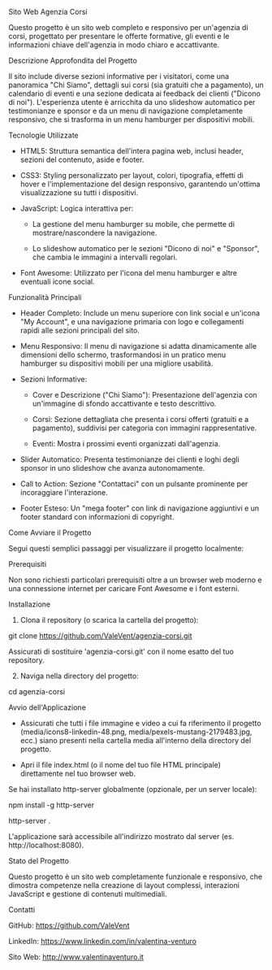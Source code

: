 Sito Web Agenzia Corsi

Questo progetto è un sito web completo e responsivo per un'agenzia di corsi, progettato per presentare le offerte formative, gli eventi e le informazioni chiave dell'agenzia in modo chiaro e accattivante.


Descrizione Approfondita del Progetto

Il sito include diverse sezioni informative per i visitatori, come una panoramica "Chi Siamo", dettagli sui corsi (sia gratuiti che a pagamento), un calendario di eventi e una sezione dedicata ai feedback dei clienti ("Dicono di noi"). L'esperienza utente è arricchita da uno slideshow automatico per testimonianze e sponsor e da un menu di navigazione completamente responsivo, che si trasforma in un menu hamburger per dispositivi mobili.


Tecnologie Utilizzate

- HTML5: Struttura semantica dell'intera pagina web, inclusi header, sezioni del contenuto, aside e footer.

- CSS3: Styling personalizzato per layout, colori, tipografia, effetti di hover e l'implementazione del design responsivo, garantendo un'ottima visualizzazione su tutti i dispositivi.

- JavaScript: Logica interattiva per:

  - La gestione del menu hamburger su mobile, che permette di mostrare/nascondere la navigazione.

  - Lo slideshow automatico per le sezioni "Dicono di noi" e "Sponsor", che cambia le immagini a intervalli regolari.

- Font Awesome: Utilizzato per l'icona del menu hamburger e altre eventuali icone social.


Funzionalità Principali

- Header Completo: Include un menu superiore con link social e un'icona "My Account", e una navigazione primaria con logo e collegamenti rapidi alle sezioni principali del sito.

- Menu Responsivo: Il menu di navigazione si adatta dinamicamente alle dimensioni dello schermo, trasformandosi in un pratico menu hamburger su dispositivi mobili per una migliore usabilità.

- Sezioni Informative:

  - Cover e Descrizione ("Chi Siamo"): Presentazione dell'agenzia con un'immagine di sfondo accattivante e testo descrittivo.

  - Corsi: Sezione dettagliata che presenta i corsi offerti (gratuiti e a pagamento), suddivisi per categoria con immagini rappresentative.

  - Eventi: Mostra i prossimi eventi organizzati dall'agenzia.

- Slider Automatico: Presenta testimonianze dei clienti e loghi degli sponsor in uno slideshow che avanza autonomamente.

- Call to Action: Sezione "Contattaci" con un pulsante prominente per incoraggiare l'interazione.

- Footer Esteso: Un "mega footer" con link di navigazione aggiuntivi e un footer standard con informazioni di copyright.


Come Avviare il Progetto

Segui questi semplici passaggi per visualizzare il progetto localmente:


Prerequisiti

Non sono richiesti particolari prerequisiti oltre a un browser web moderno e una connessione internet per caricare Font Awesome e i font esterni.


Installazione

1. Clona il repository (o scarica la cartella del progetto):

git clone https://github.com/ValeVent/agenzia-corsi.git

Assicurati di sostituire 'agenzia-corsi.git' con il nome esatto del tuo repository.

2. Naviga nella directory del progetto:

cd agenzia-corsi


Avvio dell'Applicazione

- Assicurati che tutti i file immagine e video a cui fa riferimento il progetto (media/icons8-linkedin-48.png, media/pexels-mustang-2179483.jpg, ecc.) siano presenti nella cartella media all'interno della directory del progetto.

- Apri il file index.html (o il nome del tuo file HTML principale) direttamente nel tuo browser web.

Se hai installato http-server globalmente (opzionale, per un server locale):

npm install -g http-server

http-server .

L'applicazione sarà accessibile all'indirizzo mostrato dal server (es. http://localhost:8080).


Stato del Progetto

Questo progetto è un sito web completamente funzionale e responsivo, che dimostra competenze nella creazione di layout complessi, interazioni JavaScript e gestione di contenuti multimediali.


Contatti

GitHub: https://github.com/ValeVent

LinkedIn: https://www.linkedin.com/in/valentina-venturo

Sito Web: http://www.valentinaventuro.it

